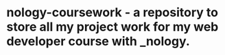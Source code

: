 # nology-coursework - a repository to store all my project work for my web developer course with _nology.